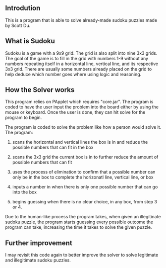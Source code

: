 ## Introdution

This is a program that is able to solve already-made sudoku puzzles made by Scott Du.

## What is Sudoku

Sudoku is a game with a 9x9 grid. The grid is also split into nine 3x3 grids. The goal of the game is to fill in the grid with numbers 1-9 without any numbers repeating itself in a horizontal line, vertical line, and its respective 3x3 grid. There are usually some numbers already placed on the grid to help deduce which number goes where using logic and reasoning.

## How the Solver works

This program relies on PApplet which requires "core.jar". The program is coded to have the user input the problem into the board either by using the mouse or keyboard. Once the user is done, they can hit solve for the program to begin.

The program is coded to solve the problem like how a person would solve it. The program:

 1. scans the horizontal and vertical lines the box is in and reduce the possible numbers that can fit in the box

 2. scans the 3x3 grid the current box is in to further reduce the amount of possible numbers that can fit

 3. uses the process of elimination to confirm that a possible number can only be in the box to complete the horizonatl line, vertical line, or box

 4. inputs a number in when there is only one possible number that can go into the box

 5. begins guessing when there is no clear choice, in any box, from step 3 or 4.

Due to the human-like process the program takes, when given an illegitinate sudoku puzzle, the program starts guessing every possible outcome the program can take, increasing the time it takes to solve the given puzzle.

## Further improvement

I may revisit this code again to better improve the solver to solve legitimate and illegitimate sudoku puzzles.
